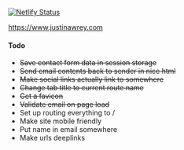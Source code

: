 [![Netlify Status](https://api.netlify.com/api/v1/badges/638b69af-b193-4615-b52c-476d275b147c/deploy-status)](https://app.netlify.com/sites/serene-northcutt-87356f/deploys)

https://www.justinawrey.com

#### Todo
* ~~Save contact form data in session storage~~
* ~~Send email contents back to sender in nice html~~
* ~~Make social links actually link to somewhere~~
* ~~Change tab title to current route name~~
* ~~Get a favicon~~
* ~~Validate email on page load~~
* Set up routing everything to /
* Make site mobile friendly
* Put name in email somewhere
* Make urls deeplinks
